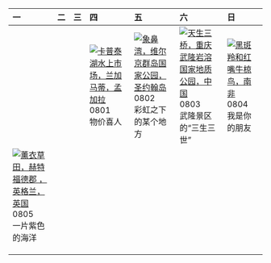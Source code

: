 | 一                                                                                                                                                                                                             | 二   | 三   | 四                                                                                                                                                                                   | 五                                                                                                                                                                                     | 六                                                                                                                                                                                               | 日                                                                                                                                                                                        |
|:--------------------------------------------------------------------------------------------------------------------------------------------------------------------------------------------------------------|:----|:----|:------------------------------------------------------------------------------------------------------------------------------------------------------------------------------------|:--------------------------------------------------------------------------------------------------------------------------------------------------------------------------------------|:------------------------------------------------------------------------------------------------------------------------------------------------------------------------------------------------|:-----------------------------------------------------------------------------------------------------------------------------------------------------------------------------------------|
|                                                                                                                                                                                                               |     |     | [![](https://www.bing.com/th?id=OHR.KaptaiLake_ZH-CN9085738832_320x240.jpg '卡普泰湖水上市场，兰加马蒂，孟加拉')](https://www.bing.com/th?id=OHR.KaptaiLake_ZH-CN9085738832_UHD.jpg)<br>0801<br>物价喜人 | [![](https://www.bing.com/th?id=OHR.TrunkBay_ZH-CN9268190655_320x240.jpg '象鼻湾，维尔京群岛国家公园，圣约翰岛')](https://www.bing.com/th?id=OHR.TrunkBay_ZH-CN9268190655_UHD.jpg)<br>0802<br>彩虹之下的某个地方 | [![](https://www.bing.com/th?id=OHR.WulongKarst_ZH-CN9386528384_320x240.jpg '天生三桥，重庆武隆岩溶国家地质公园，中国')](https://www.bing.com/th?id=OHR.WulongKarst_ZH-CN9386528384_UHD.jpg)<br>0803<br>武隆景区的“三生三世” | [![](https://www.bing.com/th?id=OHR.ImpalaOxpecker_ZH-CN9652434873_320x240.jpg '黑斑羚和红嘴牛椋鸟，南非')](https://www.bing.com/th?id=OHR.ImpalaOxpecker_ZH-CN9652434873_UHD.jpg)<br>0804<br>我是你的朋友 |
| [![](https://www.bing.com/th?id=OHR.HertfordshireLavender_ZH-CN9771886404_320x240.jpg '薰衣草田，赫特福德郡 ，英格兰，英国')](https://www.bing.com/th?id=OHR.HertfordshireLavender_ZH-CN9771886404_UHD.jpg)<br>0805<br>一片紫色的海洋 |     |     |                                                                                                                                                                                     |                                                                                                                                                                                       |                                                                                                                                                                                                 |                                                                                                                                                                                          |
|                                                                                                                                                                                                               |     |     |                                                                                                                                                                                     |                                                                                                                                                                                       |                                                                                                                                                                                                 |                                                                                                                                                                                          |
|                                                                                                                                                                                                               |     |     |                                                                                                                                                                                     |                                                                                                                                                                                       |                                                                                                                                                                                                 |                                                                                                                                                                                          |
|                                                                                                                                                                                                               |     |     |                                                                                                                                                                                     |                                                                                                                                                                                       |                                                                                                                                                                                                 |                                                                                                                                                                                          |